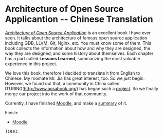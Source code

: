 Architecture of Open Source Applicantion -- Chinese Translation
=============================================================
[*Architecture of Open Source Application*](http://www.aosabook.org/) is an excellent book I have ever seen. It talks about the architecture of famous open source application including GDB, LLVM, Git, Nginx, etc. You must know some of them. This book collects the information about how and why they are designed, the way they are designed, and some history about themselves. Each chapter has a part called **Lessons Learned**, summarizing the most valuable experience in this project.

We love this book, therefore I decided to translate it from English to Chinese. My roomate Mr. Jia has great interest, too. So we just begin. However, we found out that, a community in China called ITURING(http://www.aosabook.org/) has began such a [project](http://www.aosabook.org/minibook/19). So we finally merge our project into the work of that community.

Currently, I have finished [Moodle](http://www.ituring.com.cn/article/9966), and make a [summary](http://www.ituring.com.cn/article/10171) of it. 

Finish:

* [Moodle](http://www.ituring.com.cn/article/9966)

TODO:

